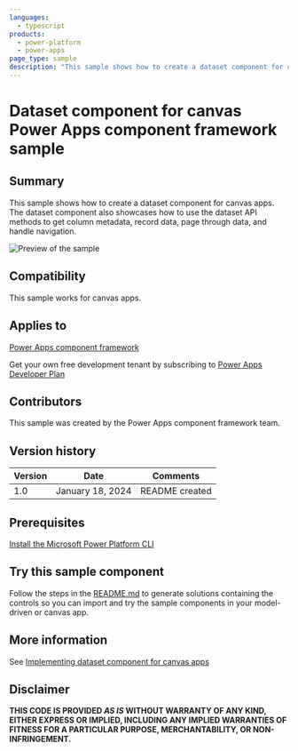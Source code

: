```yaml
---
languages:
  - typescript
products:
  - power-platform
  - power-apps
page_type: sample
description: "This sample shows how to create a dataset component for canvas apps. The dataset component also showcases how to use the dataset API methods to get column metadata, record data, page through data, and handle navigation."
---
```


# Dataset component for canvas Power Apps component framework sample

## Summary

This sample shows how to create a dataset component for canvas apps. The dataset component also showcases how to use the dataset API methods to get column metadata, record data, page through data, and handle navigation.

![Preview of the sample](https://learn.microsoft.com/power-apps/developer/component-framework/media/data-set-grid-control-canvas.png)

## Compatibility

This sample works for canvas apps.

## Applies to

[Power Apps component framework](https://learn.microsoft.com/power-apps/developer/component-framework/overview)

Get your own free development tenant by subscribing to [Power Apps Developer Plan](https://learn.microsoft.com/power-platform/developer/plan)

## Contributors

This sample was created by the Power Apps component framework team.

## Version history

| Version | Date             | Comments       |
| ------- | ---------------- | -------------- |
| 1.0     | January 18, 2024 | README created |

## Prerequisites

[Install the Microsoft Power Platform CLI](https://learn.microsoft.com/power-platform/developer/cli/introduction)

## Try this sample component

Follow the steps in the [README.md](../README.md) to generate solutions containing the controls so you can import and try the sample components in your model-driven or canvas app.

## More information

See [Implementing dataset component for canvas apps](https://learn.microsoft.com/power-apps/developer/component-framework/sample-controls/data-set-component-canvas)

## Disclaimer

**THIS CODE IS PROVIDED _AS IS_ WITHOUT WARRANTY OF ANY KIND, EITHER EXPRESS OR IMPLIED, INCLUDING ANY IMPLIED WARRANTIES OF FITNESS FOR A PARTICULAR PURPOSE, MERCHANTABILITY, OR NON-INFRINGEMENT.**
